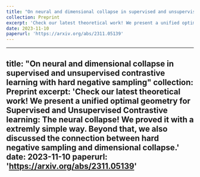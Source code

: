 ```yaml
---
title: "On neural and dimensional collapse in supervised and unsupervised contrastive learning with hard negative sampling"
collection: Preprint
excerpt: 'Check our latest theoretical work! We present a unified optimal geometry for Supervised and Unsupervised Contrastive learning: The neural collapse! We proved it with a extremly simple way. Beyond that, we also discussed the connection between hard negative sampling and dimensional collapse.'
date: 2023-11-10
paperurl: 'https://arxiv.org/abs/2311.05139'
---
```


---
title: "On neural and dimensional collapse in supervised and unsupervised contrastive learning with hard negative sampling"
collection: Preprint
excerpt: 'Check our latest theoretical work! We present a unified optimal geometry for Supervised and Unsupervised Contrastive learning: The neural collapse! We proved it with a extremly simple way. Beyond that, we also discussed the connection between hard negative sampling and dimensional collapse.'
date: 2023-11-10
paperurl: 'https://arxiv.org/abs/2311.05139'
---
